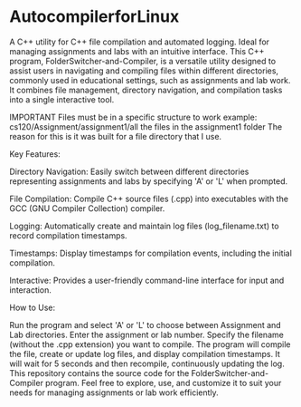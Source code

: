 # AutocompilerforLinux
A C++ utility for  C++ file compilation and automated logging. Ideal for managing assignments and labs with an intuitive interface.
This C++ program, FolderSwitcher-and-Compiler, is a versatile utility designed to assist users in navigating and compiling files within different directories, commonly used in educational settings, such as assignments and lab work. It combines file management, directory navigation, and compilation tasks into a single interactive tool.

IMPORTANT 
Files must be in a specific structure to work
example: cs120/Assignment/assignment1/all the files in the assignment1 folder
The reason for this is it was built for a file directory that I use.

Key Features:

Directory Navigation: Easily switch between different directories representing assignments and labs by specifying 'A' or 'L' when prompted.

File Compilation: Compile C++ source files (.cpp) into executables with the GCC (GNU Compiler Collection) compiler.

Logging: Automatically create and maintain log files (log_filename.txt) to record compilation timestamps.

Timestamps: Display timestamps for compilation events, including the initial compilation.

Interactive: Provides a user-friendly command-line interface for input and interaction.

How to Use:

Run the program and select 'A' or 'L' to choose between Assignment and Lab directories.
Enter the assignment or lab number.
Specify the filename (without the .cpp extension) you want to compile.
The program will compile the file, create or update log files, and display compilation timestamps.
It will wait for 5 seconds and then recompile, continuously updating the log.
This repository contains the source code for the FolderSwitcher-and-Compiler program. Feel free to explore, use, and customize it to suit your needs for managing assignments or lab work efficiently.

